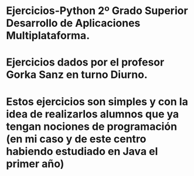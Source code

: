 # Ejercicios-Python 2º Grado Superior Desarrollo de Aplicaciones Multiplataforma.

# Ejercicios dados por el profesor Gorka Sanz en turno Diurno.

# Estos ejercicios son simples y con la idea de realizarlos alumnos que ya tengan nociones de programación (en mi caso y de este centro habiendo estudiado en Java el primer año)